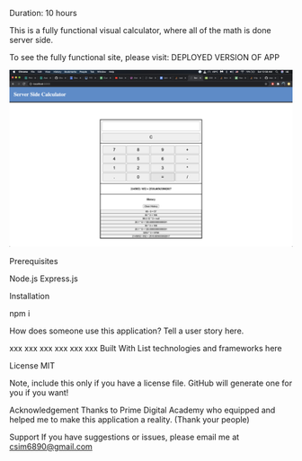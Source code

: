 Duration: 10 hours

This is a fully functional visual calculator, where all of the math is done server side.

To see the fully functional site, please visit: DEPLOYED VERSION OF APP

![ScreenShot](images/screenshot.png)

Prerequisites

Node.js
Express.js

Installation

npm i

How does someone use this application? Tell a user story here.

xxx
xxx
xxx
xxx
xxx
xxx
Built With
List technologies and frameworks here

License
MIT

Note, include this only if you have a license file. GitHub will generate one for you if you want!

Acknowledgement
Thanks to Prime Digital Academy who equipped and helped me to make this application a reality. (Thank your people)

Support
If you have suggestions or issues, please email me at csim6890@gmail.com
